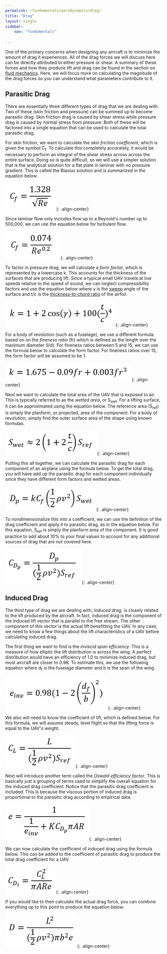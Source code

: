 ```yaml
---
permalink: /fundamentals/aerodynamics/drag/
title: "Drag"
layout: single
sidebar:
    nav: "fundamentals"

---
```


One of the primary concerns when designing any aircraft is to minimize the amount of drag it experiences. All of the drag forces we will discuss here can be directly attributed to either pressure or shear. A summary of these forces and how they produce lift and drag can be found in the section on [fluid mechanics](https://aeronautics.byu.edu/fundamentals/aerodynamics/fluids/). Here, we will focus more on calculating the magnitude of the drag forces so you can understand what parameters contribute to it.

## Parasitic Drag
There are essentially three different types of drag that we are dealing with. Two of these (skin friction and pressure) can be summed up to become parasitic drag. Skin friction drag is caused by shear stress while pressure drag is caused by normal stress from pressure. Both of these will be factored into a single equation that can be used to calculate the total parasitic drag.

For skin friction, we want to calculate the *skin friction coefficient*, which is given the symbol C<sub>f</sub>. To calculate this completely accurately, it would be necessary to perform an integral of the shear stress across across the entire surface. Doing so is quite difficult, so we will use a simpler solution that is the analytical solution for a flat plate in laminar with no pressure gradient. This is called the Blasius solution and is summarized in the equation below.

![Cf Laminar](./figures/cf_laminar.JPG){: .align-center}

Since laminar flow only includes flow up to a Reynold's number up to 500,000, we can use the equation below for turbulent flow. 

![Cf Turbulent](./figures/cf_turbulent.JPG){: .align-center}

To factor in pressure drag, we will calculate a *form factor*, which is represented by a lowercase k. This accounts for the thickness of the surfaces that are producing lift. Since a typical small UAV travels at low speeds relative to the speed of sound, we can neglect compressibility factors and use the equation below where &#x03B3; is the [sweep](https://aeronautics.byu.edu/fundamentals/aerodynamics/configurations/#basic-geometry) angle of the surface and t/c is the [thickness-to-chord ratio](https://aeronautics.byu.edu/fundamentals/aerodynamics/airfoils/#naca-airfoils) of the airfoil.

![Form Factor 1](./figures/form_factor_wings.JPG){: .align-center}

For a body of revolution (such as a fuselage), we use a different formula based on on the *fineness ratio* (fr) which is defined as the length over the maximum diameter (l/d). For fineness ratios between 5 and 15, we can use the formula below to calculate the form factor. For fineness ratios over 15, the form factor will be assumed to be 1. 

![Form Factor 2](./figures/form_factor_bodies.JPG){: .align-center}

Next we want to calculate the total area of the UAV that is exposed to air. This is typically referred to as the *wetted area*, or S<sub>wet</sub>. For a lifting surface, it can be approximated using the equation below. The reference area (S<sub>ref</sub>) is simply the planform, or projected, area of the component. For a body of revolution, simply find the outer surface area of the shape using known formulas.

![Wetted Area](./figures/s_wet.JPG){: .align-center}

Putting this all together, we can calculate the parasitic drag for each component of an airplane using the formula below. To get the total drag, you will have add up the parasitic drag for each component individually since they have different form factors and wetted areas. 

![Parasitic Drag](./figures/parasitic_drag_formula.JPG){: .align-center}

To nondimensionalize this into a coefficient, we can use the definition of the drag coefficient and apply it to parasitic drag, as in the equation below. For this equation, S<sub>ref</sub> is simply the planform area of the component. It is good practice to add about 10% to your final values to account for any additional sources of drag that are not covered here.

![Coefficient of parasitic drag](./figures/cdp_formula.JPG){: .align-center}

## Induced Drag
The third type of drag we are dealing with, *induced drag*, is closely related to the lift produced by the aircraft. In fact, induced drag is the component of the induced lift vector that is parallel to the free stream. The other component of this vector is the actual lift benefitting the UAV. In any case, we need to know a few things about the lift characteristics of a UAV before calculating induced drag.

The first thing we want to find is the *inviscid span efficiency*. This is a measure of how elliptic the lift distribution is across the wing. A perfect distribution would have an efficiency of 1.0 to minimize induced drag, but most aircraft are closer to 0.98. To estimate this, we use the following equation where d<sub>f</sub> is the fuselage diameter and b is the span of the wing. 

![Inviscid efficiency](./figures/e_inv.JPG){: .align-center}

We also will need to know the coefficient of lift, which is defined below. For this formula, we will assume steady, level flight so that the lifting force is equal to the UAV's weight. 

![Coefficient of lift](./figures/cl_formula_2.JPG){: .align-center}

Next will introduce another term called the *Oswald efficiency factor*. This is basically just a grouping of terms used to simplify the overall equation for the induced drag coefficient. Notice that the parasitic drag coefficient is included. This is because the viscous portion of induced drag is proportional to the parasitic drag according to empirical data. 

![Oswald Efficiency Factor](./figures/oswald_efficiency.JPG){: .align-center}

We can now calculate the coefficient of induced drag using the formula below. This can be added to the coefficient of parasitic drag to produce the total drag coefficient for a UAV. 

![Coefficient of Induced Drag](./figures/cd_induced.JPG){: .align-center}

If you would like to then calculate the actual drag force, you can combine everything up to this point to produce the equation below.

![Induced drag](./figures/induced_drag_force.JPG){: .align-center}

